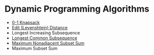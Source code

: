 # Dynamic Programming Algorithms

* [0-1 Knapsack](https://github.com/jpa99/Algorithms/blob/master/DP/Knapsack.java)
* [Edit (Levenshtein) Distance](https://github.com/jpa99/Algorithms/blob/master/DP/Edit_Distance.java)
* Longest Increasing Subsequence
* [Longest Common Subsequence](https://github.com/jpa99/Algorithms/blob/master/DP/LCS.java)
* [Maximum Nonadjacent Subset Sum](https://github.com/jpa99/Algorithms/blob/master/DP/maxDonations.java)
* Maximum Subset Sum
